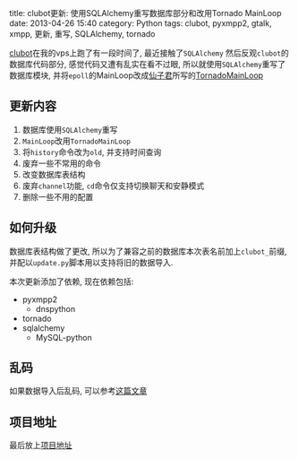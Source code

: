 title: clubot更新: 使用SQLAlchemy重写数据库部分和改用Tornado MainLoop
date: 2013-04-26 15:40
category: Python
tags: clubot, pyxmpp2, gtalk, xmpp, 更新, 重写, SQLAlchemy, tornado

[clubot](/python-shi-yong-pyxmpp2bian-xie-gtalkqun.html)在我的vps上跑了有一段时间了, 最近接触了`SQLAlchemy` 然后反观`clubot`的数据库代码部分, 感觉代码又遭有乱实在看不过眼, 所以就使用`SQLAlchemy`重写了数据库模块, 并将`epoll`的MainLoop改成[仙子君](http://lilydjwg.is-programmer.com/)所写的[TornadoMainLoop](https://github.com/lilydjwg/pyxmpp2)

## 更新内容
1. 数据库使用`SQLAlchemy`重写
2. `MainLoop`改用`TornadoMainLoop`
3. 将`history`命令改为`old`, 并支持时间查询
4. 废弃一些不常用的命令
5. 改变数据库表结构
6. 废弃`channel`功能, `cd`命令仅支持切换聊天和安静模式
7. 删除一些不用的配置

## 如何升级
数据库表结构做了更改, 所以为了兼容之前的数据库本次表名前加上`clubot_`前缀, 并配以`update.py`脚本用以支持将旧的数据导入.

本次更新添加了依赖, 现在依赖包括:

* pyxmpp2
  * dnspython
* tornado
* sqlalchemy
  * MySQL-python


## 乱码
如果数据导入后乱码, 可以参考[这篇文章](/sqlalchemy-mysqlshu-ju-ku-luan-ma-jie-jue.html)

## 项目地址
最后放上[项目地址](https://github.com/coldnight/clubot)
